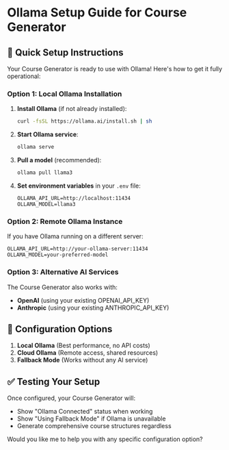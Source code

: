 # Ollama Setup Guide for Course Generator

## 🚀 Quick Setup Instructions

Your Course Generator is ready to use with Ollama! Here's how to get it fully operational:

### Option 1: Local Ollama Installation
1. **Install Ollama** (if not already installed):
   ```bash
   curl -fsSL https://ollama.ai/install.sh | sh
   ```

2. **Start Ollama service**:
   ```bash
   ollama serve
   ```

3. **Pull a model** (recommended):
   ```bash
   ollama pull llama3
   ```

4. **Set environment variables** in your `.env` file:
   ```
   OLLAMA_API_URL=http://localhost:11434
   OLLAMA_MODEL=llama3
   ```

### Option 2: Remote Ollama Instance
If you have Ollama running on a different server:
```
OLLAMA_API_URL=http://your-ollama-server:11434
OLLAMA_MODEL=your-preferred-model
```

### Option 3: Alternative AI Services
The Course Generator also works with:
- **OpenAI** (using your existing OPENAI_API_KEY)
- **Anthropic** (using your existing ANTHROPIC_API_KEY)

## 🔧 Configuration Options

1. **Local Ollama** (Best performance, no API costs)
2. **Cloud Ollama** (Remote access, shared resources)
3. **Fallback Mode** (Works without any AI service)

## ✅ Testing Your Setup

Once configured, your Course Generator will:
- Show "Ollama Connected" status when working
- Show "Using Fallback Mode" if Ollama is unavailable
- Generate comprehensive course structures regardless

Would you like me to help you with any specific configuration option?